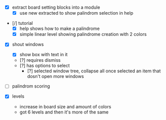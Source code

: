 - [x] extract board setting blocks into a module
    - [x] use new extracted to show palindrom selection in help

- [/] tutorial
    - [x] help shows how to make a palindrome
    - [x] simple linear level showing palindrome creation with 2 colors

- [x] shout windows
    - [x] show box with text in it
    - [?] requires dismiss
    - [?] has options to select
        - [?] selected window tree, collapse all once selected an item that dosn't open more windows

- [ ] palindrom scoring

- [x] levels
    - increase in board size and amount of colors
    - got 6 levels and then it's more of the same
